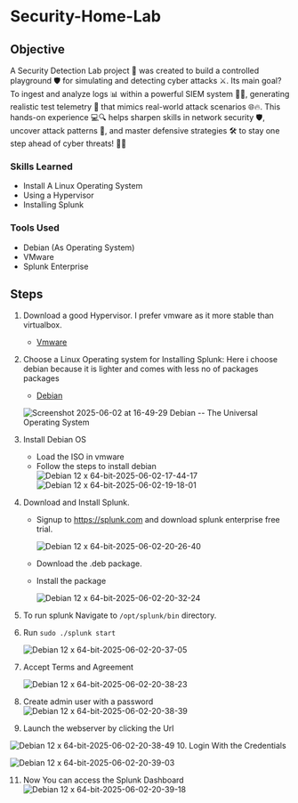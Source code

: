 # Security-Home-Lab

## Objective

A Security Detection Lab project 🎯 was created to build a controlled playground 🛡️ for simulating and detecting cyber attacks ⚔️. Its main goal? To ingest and analyze logs 📊 within a powerful SIEM system 🕵️‍♂️, generating realistic test telemetry 📡 that mimics real-world attack scenarios 🌐🔥. This hands-on experience 💻🔍 helps sharpen skills in network security 🛡️, uncover attack patterns 🧩, and master defensive strategies 🛠️ to stay one step ahead of cyber threats! 🚀✨

### Skills Learned
- Install A Linux Operating System
- Using a Hypervisor
- Installing Splunk

### Tools Used

- Debian (As Operating System)
- VMware
- Splunk Enterprise

## Steps
1. Download a good Hypervisor. I prefer vmware as it more stable than virtualbox.
   - [Vmware](https://www.vmware.com/products/desktop-hypervisor/workstation-and-fusion)
2. Choose a Linux Operating system for Installing Splunk: Here i choose debian because it is lighter and comes with less no of packages packages
   - [Debian](https://www.debian.org/distrib/)
   
   ![Screenshot 2025-06-02 at 16-49-29 Debian -- The Universal Operating System](https://github.com/user-attachments/assets/d208347d-4c35-4442-982d-1a223076fc55)
3. Install Debian OS
   - Load the ISO in vmware
   - Follow the steps to install debian
   ![Debian 12 x 64-bit-2025-06-02-17-44-17](https://github.com/user-attachments/assets/03f0936b-1184-4a29-bb93-e0e9fa30872a)
![Debian 12 x 64-bit-2025-06-02-19-18-01](https://github.com/user-attachments/assets/671cf2d4-8711-482c-b6fb-02e45211548c)
4. Download and Install Splunk.
     - Signup to https://splunk.com and download splunk enterprise free trial.
       
       ![Debian 12 x 64-bit-2025-06-02-20-26-40](https://github.com/user-attachments/assets/dfb025a7-4f87-4503-9b35-1fd0983b4f85)
   
      - Download the .deb package.
    - Install the package
      
      ![Debian 12 x 64-bit-2025-06-02-20-32-24](https://github.com/user-attachments/assets/0b719091-c28c-407b-8fcd-32afdfbcb8c1)
5. To run splunk Navigate to `/opt/splunk/bin` directory.
6. Run `sudo ./splunk start`
   
     ![Debian 12 x 64-bit-2025-06-02-20-37-05](https://github.com/user-attachments/assets/fd9961cc-e42e-4a47-a3fb-73b63f74246b)
   
7. Accept Terms and Agreement
   
   ![Debian 12 x 64-bit-2025-06-02-20-38-23](https://github.com/user-attachments/assets/0fe1ce81-9679-4004-aebc-602eb19b0b06)
   
8. Create admin user with a password
    ![Debian 12 x 64-bit-2025-06-02-20-38-39](https://github.com/user-attachments/assets/ab0f2a1c-35d4-4b93-8c0b-47f6d7a95c65)
   
9. Launch the webserver by clicking the Url
    
 ![Debian 12 x 64-bit-2025-06-02-20-38-49](https://github.com/user-attachments/assets/77eae1c2-5e03-42c0-bc65-6e2a29007b1d)
10. Login With the Credentials
    
![Debian 12 x 64-bit-2025-06-02-20-39-03](https://github.com/user-attachments/assets/52cd89cb-c07a-4160-a7a0-232f5303a755)

11. Now You can access the Splunk Dashboard
 ![Debian 12 x 64-bit-2025-06-02-20-39-18](https://github.com/user-attachments/assets/a34e2b1f-5af2-44d0-afd7-3d90020aaf1f)
   
    
   

  

